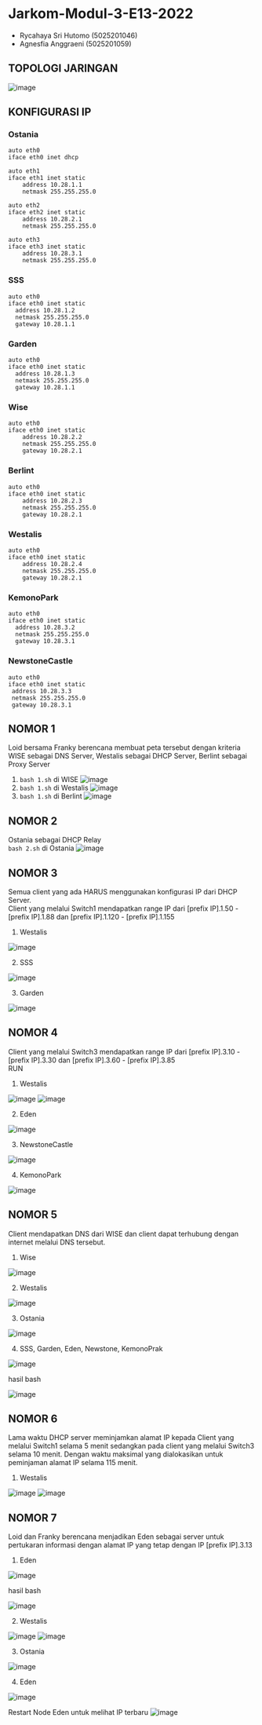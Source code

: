 # Jarkom-Modul-3-E13-2022
- Rycahaya Sri Hutomo (5025201046)
- Agnesfia Anggraeni (5025201059)


## TOPOLOGI JARINGAN
![image](https://user-images.githubusercontent.com/94664966/201513484-6d79db59-5c83-4f5a-8a83-e4f7a2bb579d.png)

## KONFIGURASI IP
### Ostania
```
auto eth0
iface eth0 inet dhcp

auto eth1
iface eth1 inet static
	address 10.28.1.1
	netmask 255.255.255.0

auto eth2
iface eth2 inet static
	address 10.28.2.1
	netmask 255.255.255.0

auto eth3
iface eth3 inet static
	address 10.28.3.1
	netmask 255.255.255.0
```
### SSS
```
auto eth0
iface eth0 inet static
  address 10.28.1.2
  netmask 255.255.255.0
  gateway 10.28.1.1
```
### Garden
```
auto eth0
iface eth0 inet static
  address 10.28.1.3
  netmask 255.255.255.0
  gateway 10.28.1.1
```
### Wise
```
auto eth0
iface eth0 inet static
	address 10.28.2.2
	netmask 255.255.255.0
	gateway 10.28.2.1
```
### Berlint
```
auto eth0
iface eth0 inet static
	address 10.28.2.3
	netmask 255.255.255.0
	gateway 10.28.2.1
```
### Westalis
```
auto eth0
iface eth0 inet static
	address 10.28.2.4
	netmask 255.255.255.0
	gateway 10.28.2.1
```
### KemonoPark
```
auto eth0
iface eth0 inet static
  address 10.28.3.2
  netmask 255.255.255.0
  gateway 10.28.3.1
 ```
 ### NewstoneCastle
 ```
auto eth0
iface eth0 inet static
  address 10.28.3.3
  netmask 255.255.255.0
  gateway 10.28.3.1
```
## NOMOR 1
Loid bersama Franky berencana membuat peta tersebut dengan kriteria WISE sebagai DNS Server, Westalis sebagai DHCP Server, Berlint sebagai Proxy Server<br>
1. <code>bash 1.sh</code> di WISE
![image](https://user-images.githubusercontent.com/94664966/201514334-2476fead-4039-4fc0-b2d3-8416c0c0f0ce.png)
2. <code>bash 1.sh</code> di Westalis
![image](https://user-images.githubusercontent.com/94664966/201514515-c3c7e4f1-de29-4097-9949-7d94396d6622.png)
3. <code>bash 1.sh</code> di Berlint
![image](https://user-images.githubusercontent.com/94664966/201514586-7717b9b5-edc2-4166-8387-f541fa2f890e.png)


## NOMOR 2
Ostania sebagai DHCP Relay<br>
<code>bash 2.sh</code> di Ostania
![image](https://user-images.githubusercontent.com/94664966/201514654-2056b181-cdb6-4ed0-a2ab-bd706e1b67f5.png)

## NOMOR 3
Semua client yang ada HARUS menggunakan konfigurasi IP dari DHCP Server.<br>
Client yang melalui Switch1 mendapatkan range IP dari [prefix IP].1.50 - [prefix IP].1.88 dan [prefix IP].1.120 - [prefix IP].1.155<br>
1. Westalis

![image](https://user-images.githubusercontent.com/94664966/201514815-b5d78420-f22e-4b29-8304-dcfd36686882.png)

2. SSS

![image](https://user-images.githubusercontent.com/94664966/201514885-5e41bfa4-b098-40bc-aa32-ec6dfdcae3ea.png)

3. Garden

![image](https://user-images.githubusercontent.com/94664966/201514929-98f2bb86-edbe-4a72-9848-7654d942e596.png)

## NOMOR 4
Client yang melalui Switch3 mendapatkan range IP dari [prefix IP].3.10 - [prefix IP].3.30 dan [prefix IP].3.60 - [prefix IP].3.85<br>
RUN 
1. Westalis

![image](https://user-images.githubusercontent.com/94664966/201515332-78af5089-4bf3-4dd0-9ae5-f1d4310c7cc7.png)
![image](https://user-images.githubusercontent.com/94664966/201515369-d9c60a43-3cad-4393-9753-352426c01676.png)

2. Eden

![image](https://user-images.githubusercontent.com/94664966/201515416-1c4e0068-3120-4bd5-b38f-cf113bb403c5.png)

3. NewstoneCastle

![image](https://user-images.githubusercontent.com/94664966/201515442-29e07b60-0449-4a14-aab7-957083d301e9.png)

4. KemonoPark

![image](https://user-images.githubusercontent.com/94664966/201515517-f75bc6b5-4451-4a76-ad1b-5f921351380d.png)

## NOMOR 5
Client mendapatkan DNS dari WISE dan client dapat terhubung dengan internet melalui DNS tersebut.
1. Wise

![image](https://user-images.githubusercontent.com/94664966/201515567-77dead54-b4c9-46c3-856f-aedca021d418.png)

2. Westalis

![image](https://user-images.githubusercontent.com/94664966/201515620-d57462b1-cd2d-4af4-9017-46a6b36b17cc.png)

3. Ostania

![image](https://user-images.githubusercontent.com/94664966/201515672-736bc2a9-2cef-4468-b35d-304a7c56b980.png)

4. SSS, Garden, Eden, Newstone, KemonoPrak

![image](https://user-images.githubusercontent.com/94664966/201515759-9eb964bc-0644-4048-9d1a-1d1878438c72.png)

hasil bash

![image](https://user-images.githubusercontent.com/94664966/201515789-520a7fba-f19f-4b1d-8bdb-c654ada9ccc1.png)

## NOMOR 6
Lama waktu DHCP server meminjamkan alamat IP kepada Client yang melalui Switch1 selama 5 menit sedangkan pada client yang melalui Switch3 selama 10 menit. Dengan waktu maksimal yang dialokasikan untuk peminjaman alamat IP selama 115 menit.
1. Westalis

![image](https://user-images.githubusercontent.com/94664966/201515968-a8b0f118-8395-47f0-9e26-17cccdb23ccb.png)
![image](https://user-images.githubusercontent.com/94664966/201515993-8565bed2-7470-4164-ab77-ea019758879c.png)

## NOMOR 7
Loid dan Franky berencana menjadikan Eden sebagai server untuk pertukaran informasi dengan alamat IP yang tetap dengan IP [prefix IP].3.13
1. Eden

![image](https://user-images.githubusercontent.com/94664966/201516050-88bbb142-a7a7-455e-b468-cdcaba6503cc.png)

hasil bash

![image](https://user-images.githubusercontent.com/94664966/201516119-d01c9444-5792-4527-ace8-7b5a8f70973e.png)

2. Westalis

![image](https://user-images.githubusercontent.com/94664966/201516239-317a788a-5b74-4fe2-ab3c-73abf1f23932.png)
![image](https://user-images.githubusercontent.com/94664966/201516273-b35cdceb-1963-4ee3-a41c-0cc75b77ec12.png)

3. Ostania

![image](https://user-images.githubusercontent.com/94664966/201516316-f053e818-09a3-41e9-8073-522dce2c6896.png)

4. Eden

![image](https://user-images.githubusercontent.com/94664966/201516365-e2f81ad0-f2eb-41b2-9659-16cca1f797f5.png)

  Restart Node Eden untuk melihat IP terbaru 
  ![image](https://user-images.githubusercontent.com/94664966/201516417-ef64cd4c-aa99-4682-b29a-b96b7a41327c.png)



